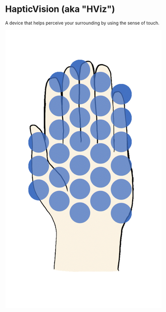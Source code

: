 
# HapticVision (aka "HViz")
A device that helps perceive your surrounding by using the sense of touch. 

![Logo](https://github.com/Haptic-Vision/General/blob/cf6e9c0e026d3195212c053ec081bdc6e7f2c434/pulsating.gif)
